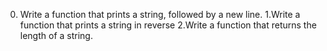 0. Write a function that prints a string, followed by a new line.
1.Write a function that prints a string in reverse
2.Write a function that returns the length of a string.
